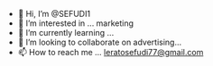 - 👋 Hi, I’m @SEFUDI1
- 👀 I’m interested in ... marketing
- 🌱 I’m currently learning ...
- 💞️ I’m looking to collaborate on advertising...
- 📫 How to reach me ... leratosefudi77@gmail.com

<!---
SEFUDI1/SEFUDI1 is a ✨ special ✨ repository because its `README.md` (this file) appears on your GitHub profile.
You can click the Preview link to take a look at your changes.
--->

